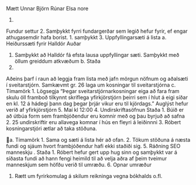 Mætt
Unnar
Björn
Rúnar
Elsa nore

1.
Fundur settur
2.
Samþykkt fyrri fundargerðar sem legið hefur fyrir, ef engar athugasemdir
hafa borist.
1.
samþykkt
3.
Uppfyllingarsæti á lista
a.
Heiðurssæti fyrir Halldór Auðar
1. Samþykkt að Halldór fá efsta lausa uppfyllingar sæti. Samþykkt
með öllum greiddum atkvæðum
b. Staða
1.
Aðeins þarf í raun að leggja fram lista með jafn mörgun nöfnum og
aðalsæti í sveitarstjórn. Samkævmt gr. 26 laga um kosningar til
sveitarstjórna
c.
Tímamörk
1.
Lögsegja “​Þegar
sveitarstjórnarkosningar eiga að fara fram skulu öll framboð
tilkynnt skriflega
yfirkjörstjórn þeirri sem í hlut á eigi síðar en kl. 12 á hádegi þann
dag þegar
þrjár vikur eru til kjördags.​”
Auglýst hefur verið af yfirkjörstjórn 5. Maí kl 12:00
4.
Undirskriftasöfnun
Staða
1.
Búið er að útbúa form sem frambjóðendur eru komnir með og þau
byrjuð að safna
2.
25 undirskriftir eru allavega komnar í hús en fleyri á leiðinnni
3.
Róbert kosningarstjóri ætlar að taka stöðuna.

a. Tímamörk
1.
Sama og sæti á lista hér að ofan.
2.
Tökum stöðuna á næsta fundi og sjáum hvort frambjóðendur hafi
ekki
staðiði sig.
5.
Ráðning SEO manneskju
.
Staða
1.
Róbert hefur gert upp hug sinn og samþykkt var á síðasta fundi að
hann fengi heimild til að velja aðra af þeim tveimur manneskjum
sem höfðu verið
til umræðu.
6.
Opnar umræður
1. Rætt um fyrirkomulag á skilum reikninga vegna bókhalds o.fl.

